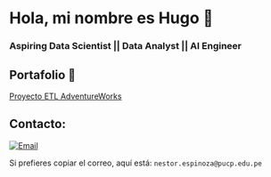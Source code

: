 # Hola, mi nombre es Hugo 👋
### Aspiring Data Scientist || Data Analyst || AI Engineer

## Portafolio 💼

[Proyecto ETL AdventureWorks](https://github.com/Nes3373/Proyecto_ETL_AdventureWorks)




## Contacto:

[![Email](https://img.shields.io/badge/nestor.espinoza@pucp.edu.pe-email_personal-D14836?style=for-the-badge&logo=gmail&logoColor=white&labelColor=101010)](mailto:nestor.espinoza@pucp.edu.pe)

Si prefieres copiar el correo, aquí está: `nestor.espinoza@pucp.edu.pe`





<!--
**Nes3373/Nes3373** is a ✨ _special_ ✨ repository because its `README.md` (this file) appears on your GitHub profile.

Here are some ideas to get you started:

- 🔭 I’m currently working on ...
- 🌱 I’m currently learning ...
- 👯 I’m looking to collaborate on ...
- 🤔 I’m looking for help with ...
- 💬 Ask me about ...
- 📫 How to reach me: ...
- 😄 Pronouns: ...
- ⚡ Fun fact: ...
-->
